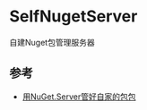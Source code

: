 # SelfNugetServer
自建Nuget包管理服务器

## 参考
- [用NuGet.Server管好自家的包包](http://www.cnblogs.com/dudu/archive/2012/06/05/nuget_server_push.html)